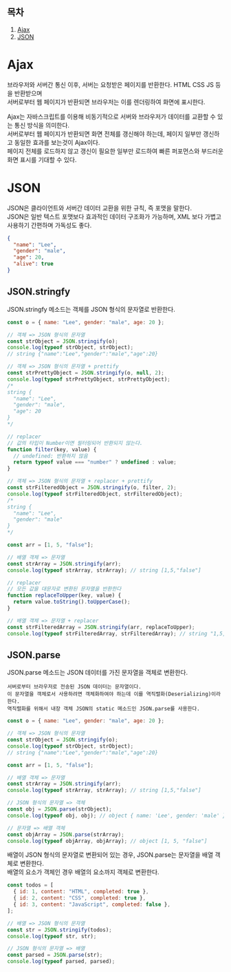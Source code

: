 ## 목차

1. [Ajax](#ajax)
2. [JSON](#json)

# Ajax

브라우저와 서버간 통신 이후, 서버는 요청받은 페이지를 반환한다. HTML CSS JS 등을 반환받으며  
서버로부터 웹 페이지가 반환되면 브라우저는 이를 렌더링하여 화면에 표시한다.

Ajax는 자바스크립트를 이용해 비동기적으로 서버와 브라우저가 데이터를 교환할 수 있는 통신 방식을 의미한다.  
서버로부터 웹 페이지가 반환되면 화면 전체를 갱신해야 하는데, 페이지 일부만 갱신하고 동일한 효과를 보는것이 Ajax이다.  
페이지 전체를 로드하지 않고 갱신이 필요한 일부만 로드하여 빠른 퍼포먼스와 부드러운 화면 표시를 기대할 수 있다.

# JSON

JSON은 클라이언트와 서버간 데이터 교환을 위한 규칙, 즉 포맷을 말한다.  
JSON은 일반 텍스트 포맷보다 효과적인 데이터 구조화가 가능하며, XML 보다 가볍고 사용하기 간편하며 가독성도 좋다.

```json
{
  "name": "Lee",
  "gender": "male",
  "age": 20,
  "alive": true
}
```

## JSON.stringfy

JSON.stringfy 메소드는 객체를 JSON 형식의 문자열로 반환한다.

```javascript
const o = { name: "Lee", gender: "male", age: 20 };

// 객체 => JSON 형식의 문자열
const strObject = JSON.stringify(o);
console.log(typeof strObject, strObject);
// string {"name":"Lee","gender":"male","age":20}

// 객체 => JSON 형식의 문자열 + prettify
const strPrettyObject = JSON.stringify(o, null, 2);
console.log(typeof strPrettyObject, strPrettyObject);
/*
string {
  "name": "Lee",
  "gender": "male",
  "age": 20
}
*/

// replacer
// 값의 타입이 Number이면 필터링되어 반환되지 않는다.
function filter(key, value) {
  // undefined: 반환하지 않음
  return typeof value === "number" ? undefined : value;
}

// 객체 => JSON 형식의 문자열 + replacer + prettify
const strFilteredObject = JSON.stringify(o, filter, 2);
console.log(typeof strFilteredObject, strFilteredObject);
/*
string {
  "name": "Lee",
  "gender": "male"
}
*/

const arr = [1, 5, "false"];

// 배열 객체 => 문자열
const strArray = JSON.stringify(arr);
console.log(typeof strArray, strArray); // string [1,5,"false"]

// replacer
// 모든 값을 대문자로 변환된 문자열을 반환한다
function replaceToUpper(key, value) {
  return value.toString().toUpperCase();
}

// 배열 객체 => 문자열 + replacer
const strFilteredArray = JSON.stringify(arr, replaceToUpper);
console.log(typeof strFilteredArray, strFilteredArray); // string "1,5,FALSE"
```

## JSON.parse

JSON.parse 메소드는 JSON 데이터를 가진 문자열을 객체로 변환한다.

```
서버로부터 브라우저로 전송된 JSON 데이터는 문자열이다.
이 문자열을 객체로서 사용하려면 객체화하여야 하는데 이를 역직렬화(Deserializing)이라 한다.
역직렬화를 위해서 내장 객체 JSON의 static 메소드인 JSON.parse를 사용한다.
```

```javascript
const o = { name: "Lee", gender: "male", age: 20 };

// 객체 => JSON 형식의 문자열
const strObject = JSON.stringify(o);
console.log(typeof strObject, strObject);
// string {"name":"Lee","gender":"male","age":20}

const arr = [1, 5, "false"];

// 배열 객체 => 문자열
const strArray = JSON.stringify(arr);
console.log(typeof strArray, strArray); // string [1,5,"false"]

// JSON 형식의 문자열 => 객체
const obj = JSON.parse(strObject);
console.log(typeof obj, obj); // object { name: 'Lee', gender: 'male' }

// 문자열 => 배열 객체
const objArray = JSON.parse(strArray);
console.log(typeof objArray, objArray); // object [1, 5, "false"]
```

배열이 JSON 형식의 문자열로 변환되어 있는 경우, JSON.parse는 문자열을 배열 객체로 변환한다.  
배열의 요소가 객체인 경우 배열의 요소까지 객체로 변환한다.

```javascript
const todos = [
  { id: 1, content: "HTML", completed: true },
  { id: 2, content: "CSS", completed: true },
  { id: 3, content: "JavaScript", completed: false },
];

// 배열 => JSON 형식의 문자열
const str = JSON.stringify(todos);
console.log(typeof str, str);

// JSON 형식의 문자열 => 배열
const parsed = JSON.parse(str);
console.log(typeof parsed, parsed);
```
